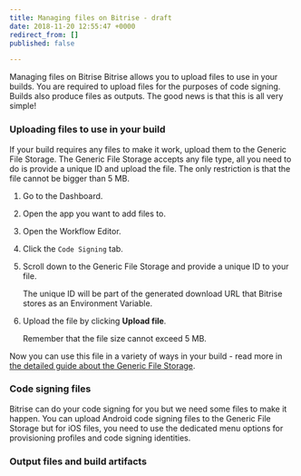 ```yaml
---
title: Managing files on Bitrise - draft
date: 2018-11-20 12:55:47 +0000
redirect_from: []
published: false

---
```

Managing files on Bitrise Bitrise allows you to upload files to use in your builds. You are required to upload files for the purposes of code signing. Builds also produce files as outputs. The good news is that this is all very simple!

### Uploading files to use in your build

If your build requires any files to make it work, upload them to the Generic File Storage. The Generic File Storage accepts any file type, all you need to do is provide a unique ID and upload the file. The only restriction is that the file cannot be bigger than 5 MB.

1. Go to the Dashboard.
2. Open the app you want to add files to.
3. Open the Workflow Editor.
4. Click the `Code Signing` tab. 
5. Scroll down to the Generic File Storage and provide a unique ID to your file.

   The unique ID will be part of the generated download URL that Bitrise stores as an Environment Variable. 
6. Upload the file by clicking **Upload file**. 

   Remember that the file size cannot exceed 5 MB.

Now you can use this file in a variety of ways in your build - read more in [the detailed guide about the Generic File Storage](/tutorials/how-to-use-the-generic-file-storage/).

### Code signing files

Bitrise can do your code signing for you but we need some files to make it happen. You can upload Android code signing files to the Generic File Storage but for iOS files, you need to use the dedicated menu options for provisioning profiles and code signing identities. 

### Output files and build artifacts